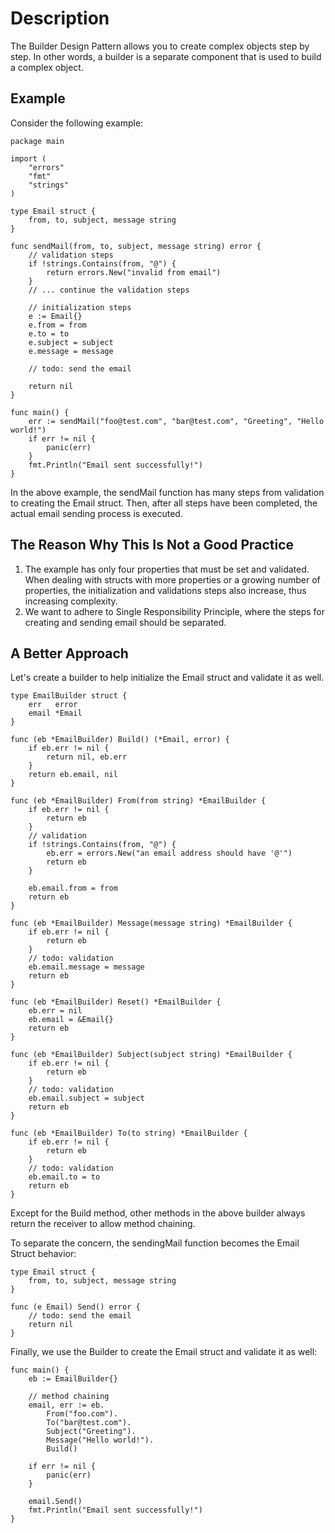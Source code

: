 # Description

The Builder Design Pattern allows you to create complex objects step by step. In other words, a builder is a separate component that is used to build a complex object.

## Example

Consider the following example:

```
package main

import (
	"errors"
	"fmt"
	"strings"
)

type Email struct {
	from, to, subject, message string
}

func sendMail(from, to, subject, message string) error {
	// validation steps
	if !strings.Contains(from, "@") {
		return errors.New("invalid from email")
	}
	// ... continue the validation steps

	// initialization steps
	e := Email{}
	e.from = from
	e.to = to
	e.subject = subject
	e.message = message

	// todo: send the email

	return nil
}

func main() {
	err := sendMail("foo@test.com", "bar@test.com", "Greeting", "Hello world!")
	if err != nil {
		panic(err)
	}
	fmt.Println("Email sent successfully!")
}
```

In the above example, the sendMail function has many steps from validation to creating the Email struct. Then, after all steps have been completed, the actual email sending process is executed.

## The Reason Why This Is Not a Good Practice

1. The example has only four properties that must be set and validated. When dealing with structs with more properties or a growing number of properties, the initialization and validations steps also increase, thus increasing complexity.
1. We want to adhere to Single Responsibility Principle, where the steps for creating and sending email should be separated.

## A Better Approach

Let's create a builder to help initialize the Email struct and validate it as well.

```
type EmailBuilder struct {
	err   error
	email *Email
}

func (eb *EmailBuilder) Build() (*Email, error) {
	if eb.err != nil {
		return nil, eb.err
	}
	return eb.email, nil
}

func (eb *EmailBuilder) From(from string) *EmailBuilder {
	if eb.err != nil {
		return eb
	}
	// validation
	if !strings.Contains(from, "@") {
		eb.err = errors.New("an email address should have '@'")
		return eb
	}

	eb.email.from = from
	return eb
}

func (eb *EmailBuilder) Message(message string) *EmailBuilder {
	if eb.err != nil {
		return eb
	}
	// todo: validation
	eb.email.message = message
	return eb
}

func (eb *EmailBuilder) Reset() *EmailBuilder {
	eb.err = nil
	eb.email = &Email{}
	return eb
}

func (eb *EmailBuilder) Subject(subject string) *EmailBuilder {
	if eb.err != nil {
		return eb
	}
	// todo: validation
	eb.email.subject = subject
	return eb
}

func (eb *EmailBuilder) To(to string) *EmailBuilder {
	if eb.err != nil {
		return eb
	}
	// todo: validation
	eb.email.to = to
	return eb
}
```

Except for the Build method, other methods in the above builder always return the receiver to allow method chaining.

To separate the concern, the sendingMail function becomes the Email Struct behavior:

```
type Email struct {
	from, to, subject, message string
}

func (e Email) Send() error {
	// todo: send the email
	return nil
}
```

Finally, we use the Builder to create the Email struct and validate it as well:

```
func main() {
	eb := EmailBuilder{}

	// method chaining
	email, err := eb.
		From("foo.com").
		To("bar@test.com").
		Subject("Greeting").
		Message("Hello world!").
		Build()

	if err != nil {
		panic(err)
	}

	email.Send()
	fmt.Println("Email sent successfully!")
}
```
